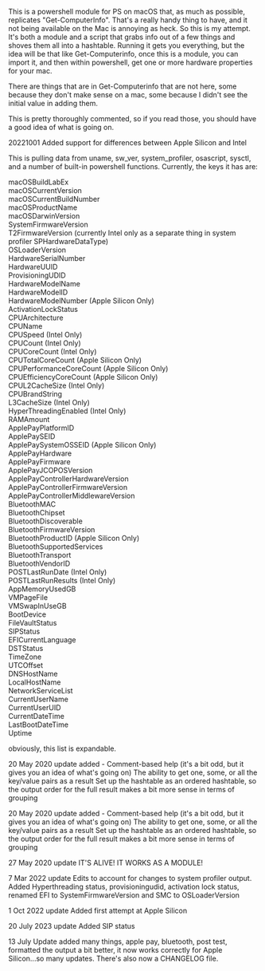 This is a powershell module for PS on macOS that, as much as possible, replicates "Get-ComputerInfo". That's a really handy thing to have, and it not being available on the Mac is annoying as heck. So this is my attempt. It's both a module and a script that grabs info out of a few things and shoves them all into a hashtable. Running it gets you everything, but the idea will be that like Get-Computerinfo, once this is a module, you can import it, and then within powershell, get one or more hardware properties for your mac.

There are things that are in Get-Computerinfo that are not here, some because they don't make sense on a mac, some because I didn't see the initial value in adding them.

This is pretty thoroughly commented, so if you read those, you should have a good idea of what is going on.

20221001 Added support for differences between Apple Silicon and Intel

This is pulling data from uname, sw_ver, system_profiler, osascript, sysctl, and a number of built-in powershell functions. Currently, the keys it has are:

macOSBuildLabEx  
macOSCurrentVersion  
macOSCurrentBuildNumber  
macOSProductName  
macOSDarwinVersion  
SystemFirmwareVersion  
T2FirmwareVersion (currently Intel only as a separate thing in system profiler SPHardwareDataType)  
OSLoaderVersion  
HardwareSerialNumber  
HardwareUUID  
ProvisioningUDID  
HardwareModelName  
HardwareModelID  
HardwareModelNumber (Apple Silicon Only)  
ActivationLockStatus  
CPUArchitecture  
CPUName  
CPUSpeed (Intel Only)  
CPUCount (Intel Only)  
CPUCoreCount (Intel Only)  
CPUTotalCoreCount (Apple Silicon Only)  
CPUPerformanceCoreCount (Apple Silicon Only)  
CPUEfficiencyCoreCount (Apple Silicon Only)  
CPUL2CacheSize (Intel Only)  
CPUBrandString  
L3CacheSize (Intel Only)  
HyperThreadingEnabled (Intel Only)  
RAMAmount  
ApplePayPlatformID  
ApplePaySEID  
ApplePaySystemOSSEID (Apple Silicon Only)  
ApplePayHardware  
ApplePayFirmware  
ApplePayJCOPOSVersion  
ApplePayControllerHardwareVersion  
ApplePayControllerFirmwareVersion  
ApplePayControllerMiddlewareVersion  
BluetoothMAC  
BluetoothChipset  
BluetoothDiscoverable  
BluetoothFirmwareVersion  
BluetoothProductID (Apple Silicon Only)  
BluetoothSupportedServices  
BluetoothTransport  
BluetoothVendorID  
POSTLastRunDate (Intel Only)  
POSTLastRunResults (Intel Only)  
AppMemoryUsedGB  
VMPageFile  
VMSwapInUseGB  
BootDevice  
FileVaultStatus  
SIPStatus  
EFICurrentLanguage  
DSTStatus  
TimeZone  
UTCOffset  
DNSHostName  
LocalHostName  
NetworkServiceList  
CurrentUserName  
CurrentUserUID  
CurrentDateTime  
LastBootDateTime  
Uptime  

obviously, this list is expandable.

20 May 2020 update added - Comment-based help (it's a bit odd, but it gives you an idea of what's going on) The ability to get one, some, or all the key/value pairs as a result Set up the hashtable as an ordered hashtable, so the output order for the full result makes a bit more sense in terms of grouping

20 May 2020 update
added - 
  Comment-based help (it's a bit odd, but it gives you an idea of what's going on)
  The ability to get one, some, or all the key/value pairs as a result
  Set up the hashtable as an ordered hashtable, so the output order for the full result makes a bit more sense in terms of grouping
  
27 May 2020 update
IT'S ALIVE! IT WORKS AS A MODULE! 

7 Mar 2022 update
Edits to account for changes to system profiler output. Added Hyperthreading status, provisioningudid, activation lock status, renamed EFI to SystemFirmwareVersion and SMC to OSLoaderVersion

1 Oct 2022 update
Added first attempt at Apple Silicon

20 July 2023 update
Added SIP status

13 July Update
	added many things, apple pay, bluetooth, post test, formatted the output a bit better, it now works correctly for Apple Silicon...so many updates. There's also now a CHANGELOG file.